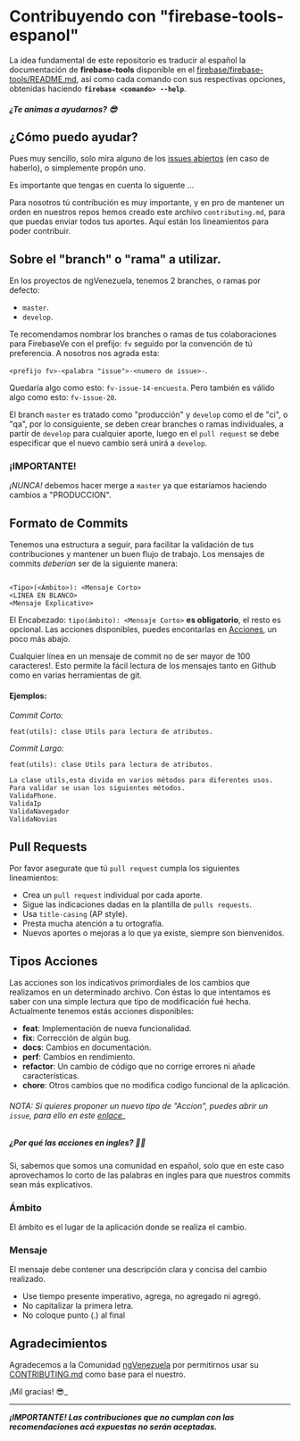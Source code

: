 # Contribuyendo con "firebase-tools-espanol"

La idea fundamental de este repositorio es traducir al español la documentación de **firebase-tools** disponible en el [firebase/firebase-tools/README.md](https://github.com/firebase/firebase-tools/blob/master/README.md),  así como cada comando con sus respectivas opciones, obtenidas haciendo **`firebase <comando> --help`**.  

##### ¿Te animas a ayudarnos? 😎

## ¿Cómo puedo ayudar?

Pues muy sencillo, solo mira alguno de los [issues abiertos](https://github.com/firebaseve/firebase-tools-espanol/issues) (en caso de haberlo), o simplemente propón uno.

Es importante que tengas en cuenta lo siguente ...

Para nosotros tú contribución es muy importante, y en pro de mantener un orden en nuestros repos hemos creado este archivo `contributing.md`, para que puedas enviar todos tus aportes.
Aquí están los lineamientos para poder contribuir.


## Sobre el "branch" o "rama" a utilizar.

En los proyectos de ngVenezuela, tenemos 2 branches, o ramas por defecto:

- `master`.
- `develop`.

Te recomendamos nombrar los branches o ramas de tus colaboraciones para FirebaseVe con el prefijo: `fv` seguido por la convención de tú preferencia. A nosotros nos agrada esta:

`<prefijo fv>-<palabra "issue">-<numero de issue>-`.

Quedaría algo como esto: `fv-issue-14-encuesta`. Pero también es válido algo como esto: `fv-issue-20`.

El branch `master` es tratado como "producción" y `develop` como el de "ci", o "qa", por lo consiguiente, se deben crear branches o ramas individuales, a partír de `develop` para cualquier aporte, luego en el `pull request` se debe especificar que el nuevo cambio será unirá a `develop`.

### ¡IMPORTANTE!

_¡NUNCA!_ debemos hacer merge a `master` ya que estaríamos haciendo cambios a "PRODUCCION".

## Formato de Commits
Tenemos una estructura a seguir, para facilitar la validación de tus contribuciones y mantener un buen flujo de trabajo. Los mensajes de commits _deberían_ ser de la siguiente manera:

````

<Tipo>(<Ámbito>): <Mensaje Corto>
<LINEA EN BLANCO>
<Mensaje Explicativo>

````


El Encabezado:  `tipo(ámbito): <Mensaje Corto>` **es obligatorio**, el resto es opcional. Las acciones disponibles, puedes encontarlas en [Acciones](#acciones), un poco más abajo.

Cualquier línea en un mensaje de commit no de ser mayor de 100 caracteres!. Esto permite la fácil lectura de los mensajes tanto en Github como en varias herramientas de git.

#### Ejemplos:
_Commit Corto:_

`feat(utils): clase Utils para lectura de atributos.`


_*Commit Largo:*_

```
feat(utils): clase Utils para lectura de atributos.

La clase utils,esta divida en varios métodos para diferentes usos.
Para validar se usan los siguientes métodos.
ValidaPhone.
ValidaIp
ValidaNavegador
ValidaNovias
```


## Pull Requests
Por favor asegurate que tú `pull request` cumpla los siguientes lineamientos:

- Crea un `pull request` individual por cada aporte.
- Sigue las indicaciones dadas en la plantilla de `pulls requests`.
- Usa `title-casing` (AP style).
- Presta mucha atención a tu ortografía.
- Nuevos aportes o mejoras a lo que ya existe, siempre son bienvenidos.


## Tipos Acciones
Las acciones son los indicativos primordiales de los cambios que realizamos en un determinado archivo. Con éstas lo que intentamos es saber con una simple lectura que tipo de modificación fué hecha.
Actualmente tenemos estás acciones disponibles:

- **feat**: Implementación de nueva funcionalidad.
- **fix**: Corrección de algún bug.
- **docs**: Cambios en documentación.
- **perf**: Cambios en rendimiento.
- **refactor**: Un cambio de código que no corrige errores ni añade características.
- **chore**: Otros cambios que no modifica codigo funcional de la aplicación.

###### NOTA: Si quieres proponer un nuevo tipo de "Accion", puedes abrir un `issue`, para ello en este [enlace](https://github.com/firebaseve/firebase-tools-espanol/issues)</sup>_

##### ¿Por qué las acciones en ingles? 🤔😕

Si, sabemos que somos una comunidad en español, solo que en este caso aprovechamos lo corto de las palabras en ingles para que nuestros commits sean más explicativos.

### Ámbito
El ámbito es el lugar de la aplicación donde se realiza el cambio.

### Mensaje
El mensaje debe contener una descripción clara y concisa del cambio realizado.

- Use tiempo presente imperativo, agrega, no agregado ni agregó.
- No capitalizar la primera letra.
- No coloque punto (.) al final

## Agradecimientos

Agradecemos a la Comunidad [ngVenezuela](https://github.com/ngVenezuela) por permitirnos usar su [CONTRIBUTING.md](https://github.com/ngVenezuela/wengy-ven/blob/develop/.github/CONTRIBUTING.md) como base para el nuestro.

¡Mil gracias! 😎_

---

_**¡IMPORTANTE! Las contribuciones que no cumplan con las recomendaciones acá expuestas no serán aceptadas.**_
